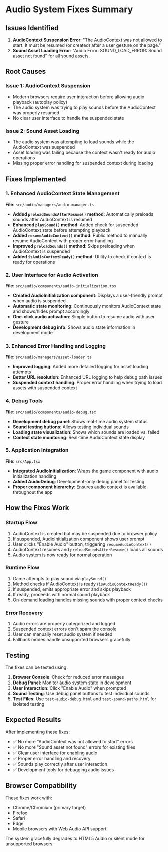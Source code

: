 # Audio System Fixes Summary

## Issues Identified

1. **AudioContext Suspension Error**: "The AudioContext was not allowed to start. It must be resumed (or created) after a user gesture on the page."
2. **Sound Asset Loading Error**: "Audio Error: SOUND_LOAD_ERROR: Sound asset not found" for all sound assets.

## Root Causes

### Issue 1: AudioContext Suspension
- Modern browsers require user interaction before allowing audio playback (autoplay policy)
- The audio system was trying to play sounds before the AudioContext was properly resumed
- No clear user interface to handle the suspended state

### Issue 2: Sound Asset Loading
- The audio system was attempting to load sounds while the AudioContext was suspended
- Asset loading was failing because the context wasn't ready for audio operations
- Missing proper error handling for suspended context during loading

## Fixes Implemented

### 1. Enhanced AudioContext State Management

**File**: `src/audio/managers/audio-manager.ts`

- **Added `preloadSoundsAfterResume()` method**: Automatically preloads sounds after AudioContext is resumed
- **Enhanced `playSound()` method**: Added check for suspended AudioContext state before attempting playback
- **Added `resumeAudioContext()` method**: Public method to manually resume AudioContext with proper error handling
- **Improved `preloadSounds()` method**: Skips preloading when AudioContext is suspended
- **Added `isAudioContextReady()` method**: Utility to check if context is ready for operations

### 2. User Interface for Audio Activation

**File**: `src/audio/components/audio-initialization.tsx`

- **Created AudioInitialization component**: Displays a user-friendly prompt when audio is suspended
- **Automatic state monitoring**: Continuously monitors AudioContext state and shows/hides prompt accordingly
- **One-click audio activation**: Simple button to resume audio with user gesture
- **Development debug info**: Shows audio state information in development mode

### 3. Enhanced Error Handling and Logging

**File**: `src/audio/managers/asset-loader.ts`

- **Improved logging**: Added more detailed logging for asset loading attempts
- **Better URL resolution**: Enhanced URL logging to help debug path issues
- **Suspended context handling**: Proper error handling when trying to load assets with suspended context

### 4. Debug Tools

**File**: `src/audio/components/audio-debug.tsx`

- **Development debug panel**: Shows real-time audio system status
- **Sound testing buttons**: Allows testing individual sounds
- **Loading state visualization**: Shows which sounds are loaded vs. failed
- **Context state monitoring**: Real-time AudioContext state display

### 5. Application Integration

**File**: `src/App.tsx`

- **Integrated AudioInitialization**: Wraps the game component with audio initialization handling
- **Added AudioDebug**: Development-only debug panel for testing
- **Proper component hierarchy**: Ensures audio context is available throughout the app

## How the Fixes Work

### Startup Flow
1. AudioContext is created but may be suspended due to browser policy
2. If suspended, AudioInitialization component shows user prompt
3. User clicks "Enable Audio" button, triggering `resumeAudioContext()`
4. AudioContext resumes and `preloadSoundsAfterResume()` loads all sounds
5. Audio system is now ready for normal operation

### Runtime Flow
1. Game attempts to play sound via `playSound()`
2. Method checks if AudioContext is ready (`isAudioContextReady()`)
3. If suspended, emits appropriate error and skips playback
4. If ready, proceeds with normal sound playback
5. On-demand loading handles missing sounds with proper context checks

### Error Recovery
1. Audio errors are properly categorized and logged
2. Suspended context errors don't spam the console
3. User can manually reset audio system if needed
4. Fallback modes handle unsupported browsers gracefully

## Testing

The fixes can be tested using:

1. **Browser Console**: Check for reduced error messages
2. **Debug Panel**: Monitor audio system state in development
3. **User Interaction**: Click "Enable Audio" when prompted
4. **Sound Testing**: Use debug panel buttons to test individual sounds
5. **Test Files**: Use `test-audio-debug.html` and `test-sound-paths.html` for isolated testing

## Expected Results

After implementing these fixes:

- ✅ No more "AudioContext was not allowed to start" errors
- ✅ No more "Sound asset not found" errors for existing files
- ✅ Clear user interface for enabling audio
- ✅ Proper error handling and recovery
- ✅ Sounds play correctly after user interaction
- ✅ Development tools for debugging audio issues

## Browser Compatibility

These fixes work with:
- Chrome/Chromium (primary target)
- Firefox
- Safari
- Edge
- Mobile browsers with Web Audio API support

The system gracefully degrades to HTML5 Audio or silent mode for unsupported browsers.